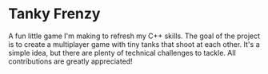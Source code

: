 # Tanky Frenzy
A fun little game I'm making to refresh my C++ skills.
The goal of the project is to create a multiplayer game with tiny tanks that shoot at each other. It's a simple idea, but there are plenty of technical challenges to tackle.
All contributions are greatly appreciated!

